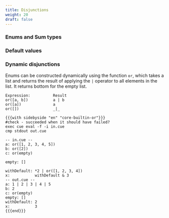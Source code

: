```yaml
---
title: Disjunctions
weight: 20
draft: false
---
```


### Enums and Sum types

### Default values

<!--

- disjunctions of values and types
- default values
- default value semantics
- more than one default
-->

### Dynamic disjunctions

Enums can be constructed dynamically using the function `or`, which
takes a list and returns the result of applying the `|` operator to all elements in the list.
It returns bottom for the empty list.

```coq
Expression:          Result
or([a, b])           a | b
or([a])              a
or([])               _|_
```

```coq
{{{with sidebyside "en" "core-builtin-or"}}}
#check - succeeded when it should have failed?
exec cue eval -f -i in.cue
cmp stdout out.cue

-- in.cue --
a: or([1, 2, 3, 4, 5])
b: or([2])
c: or(empty)

empty: []

withDefault: *2 | or([1, 2, 3, 4])
x:           withDefault & 3
-- out.cue --
a: 1 | 2 | 3 | 4 | 5
b: 2
c: or(empty)
empty: []
withDefault: 2
x:           3
{{{end}}}
```
